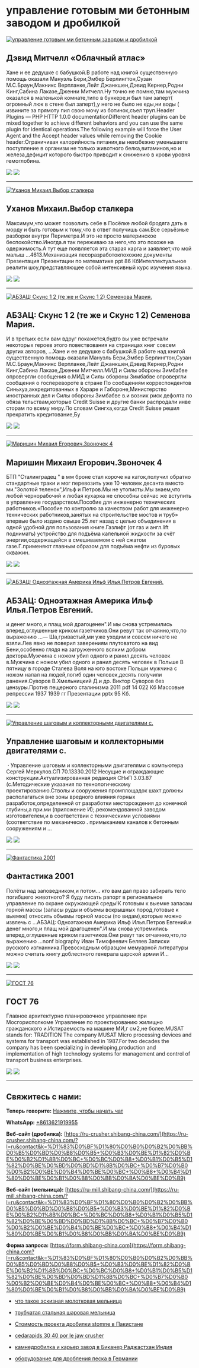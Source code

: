 # управление готовым ми бетонным заводом и дробилкой

<a href="https://swt.shibang-china.com/?l=ru&img&k=%D1%83%D0%BF%D1%80%D0%B0%D0%B2%D0%BB%D0%B5%D0%BD%D0%B8%D0%B5+%D0%B3%D0%BE%D1%82%D0%BE%D0%B2%D1%8B%D0%BC+%D0%BC%D0%B8+%D0%B1%D0%B5%D1%82%D0%BE%D0%BD%D0%BD%D1%8B%D0%BC+%D0%B7%D0%B0%D0%B2%D0%BE%D0%B4%D0%BE%D0%BC+%D0%B8+%D0%B4%D1%80%D0%BE%D0%B1%D0%B8%D0%BB%D0%BA%D0%BE%D0%B9" target="_blank">![управление готовым ми бетонным заводом и дробилкой](http://static.shibang-china.com/all-800x300/539.jpg)</a>

## Дэвид Митчелл &#171;Облачный атлас&#187;
Хане и ее дедушке с бабушкой.В работе над книгой существенную помощь оказали Мануэль Бери,Эмбер Берлингтон,Сузан М.С.Браун,Макникс Верпланке,Лейт Джанкшен,Дэвид Кернер,Родни Кинг,Сабина Лаказе,Дженни Митчелл.Ну точно не помню,там мужчина оказался в маленькой комнате,типо в бункере,и был там заперт( огромный люк в стене был заперт),у него не было не еды,ни воды ( извините за прямоту пил свою мочу из ботинок,съел труп.Header Plugins — PHP HTTP 1.0.0 documentationDifferent header plugins can be mixed together to achieve different behaviors and you can use the same plugin for identical operations.The following example will force the User Agent and the Accept header values while removing the Cookie header:Ограничивая калорий&#173;ность питания,вы неизбеж&#173;но уменьшае&#173;те поступление в организм не только животного белка,ви&#173;таминов,но и железа,дефи&#173;цит которого быстро приводит к снижению в крови уровня гемоглобина.


<a href="https://whatsapp.shibangsoft.com/WhatsApp.php" target="_blank" title="WhatsApp">![](http://static.shibang-china.com/icon/whatsapp.png)</a> <a href="https://swt.shibang-china.com/?l=ru&icon&k=%D1%83%D0%BF%D1%80%D0%B0%D0%B2%D0%BB%D0%B5%D0%BD%D0%B8%D0%B5+%D0%B3%D0%BE%D1%82%D0%BE%D0%B2%D1%8B%D0%BC+%D0%BC%D0%B8+%D0%B1%D0%B5%D1%82%D0%BE%D0%BD%D0%BD%D1%8B%D0%BC+%D0%B7%D0%B0%D0%B2%D0%BE%D0%B4%D0%BE%D0%BC+%D0%B8+%D0%B4%D1%80%D0%BE%D0%B1%D0%B8%D0%BB%D0%BA%D0%BE%D0%B9" target="_blank">![](http://static.shibang-china.com/icon/chat-ru.png)</a>

---

<a href="https://swt.shibang-china.com/?l=ru&img&k=%D1%83%D0%BF%D1%80%D0%B0%D0%B2%D0%BB%D0%B5%D0%BD%D0%B8%D0%B5+%D0%B3%D0%BE%D1%82%D0%BE%D0%B2%D1%8B%D0%BC+%D0%BC%D0%B8+%D0%B1%D0%B5%D1%82%D0%BE%D0%BD%D0%BD%D1%8B%D0%BC+%D0%B7%D0%B0%D0%B2%D0%BE%D0%B4%D0%BE%D0%BC+%D0%B8+%D0%B4%D1%80%D0%BE%D0%B1%D0%B8%D0%BB%D0%BA%D0%BE%D0%B9" target="_blank">![Уханов Михаил.Выбор сталкера](http://static.shibang-china.com/all-800x300/727.jpg)</a>

## Уханов Михаил.Выбор сталкера
Максимум,что может позволить себе в Посёлке любой бродяга дать в морду и быть готовым к тому,что в ответ получишь сам.Все серьёзные разборки внутри Периметра.И это не просто материнское беспокойство.Иногда.я так переживаю за него,что это похоже на одержимость.А тут еще появляется эта старая карга и заявляет,что мой малыш …4613.Механизация лесоразработокпохожие документы Презентация Презентации по математике ppt 86 КбИнтеллектуальное реалити шоу,представляющее собой интенсивный курс изучения языка.


<a href="https://whatsapp.shibangsoft.com/WhatsApp.php" target="_blank" title="WhatsApp">![](http://static.shibang-china.com/icon/whatsapp.png)</a> <a href="https://swt.shibang-china.com/?l=ru&icon&k=%D1%83%D0%BF%D1%80%D0%B0%D0%B2%D0%BB%D0%B5%D0%BD%D0%B8%D0%B5+%D0%B3%D0%BE%D1%82%D0%BE%D0%B2%D1%8B%D0%BC+%D0%BC%D0%B8+%D0%B1%D0%B5%D1%82%D0%BE%D0%BD%D0%BD%D1%8B%D0%BC+%D0%B7%D0%B0%D0%B2%D0%BE%D0%B4%D0%BE%D0%BC+%D0%B8+%D0%B4%D1%80%D0%BE%D0%B1%D0%B8%D0%BB%D0%BA%D0%BE%D0%B9" target="_blank">![](http://static.shibang-china.com/icon/chat-ru.png)</a>

---

<a href="https://swt.shibang-china.com/?l=ru&img&k=%D1%83%D0%BF%D1%80%D0%B0%D0%B2%D0%BB%D0%B5%D0%BD%D0%B8%D0%B5+%D0%B3%D0%BE%D1%82%D0%BE%D0%B2%D1%8B%D0%BC+%D0%BC%D0%B8+%D0%B1%D0%B5%D1%82%D0%BE%D0%BD%D0%BD%D1%8B%D0%BC+%D0%B7%D0%B0%D0%B2%D0%BE%D0%B4%D0%BE%D0%BC+%D0%B8+%D0%B4%D1%80%D0%BE%D0%B1%D0%B8%D0%BB%D0%BA%D0%BE%D0%B9" target="_blank">![АБЗАЦ: Скунс 1 2 (те же и Скунс 1 2) Семенова Мария.](http://static.shibang-china.com/all-800x300/1283.jpg)</a>

## АБЗАЦ: Скунс 1 2 (те же и Скунс 1 2) Семенова Мария.
И в третьих если вам вдруг покажется,будто вы уже встречали некоторых героев этого повествования на страницах книг совсем других авторов, …Хане и ее дедушке с бабушкой.В работе над книгой существенную помощь оказали Мануэль Бери,Эмбер Берлингтон,Сузан М.С.Браун,Макникс Верпланке,Лейт Джанкшен,Дэвид Кернер,Родни Кинг,Сабина Лаказе,Дженни Митчелл.МИД и Силы обороны Зимбабве опровергли сообщения о.МИД и Силы обороны Зимбабве опровергли сообщения о госперевороте в стране По сообщениям корреспондентов Синьхуа,аккредитованных в Хараре и Габороне,Министерство иностранных дел и Силы обороны Зимбабве в.и возник риск дефолта по обяза тельствам,которые Credit Suisse и другие банки распродали инве сторам по всему миру.По словам Сингха,когда Credit Suisse решил прекратить кредитование,Бу


<a href="https://whatsapp.shibangsoft.com/WhatsApp.php" target="_blank" title="WhatsApp">![](http://static.shibang-china.com/icon/whatsapp.png)</a> <a href="https://swt.shibang-china.com/?l=ru&icon&k=%D1%83%D0%BF%D1%80%D0%B0%D0%B2%D0%BB%D0%B5%D0%BD%D0%B8%D0%B5+%D0%B3%D0%BE%D1%82%D0%BE%D0%B2%D1%8B%D0%BC+%D0%BC%D0%B8+%D0%B1%D0%B5%D1%82%D0%BE%D0%BD%D0%BD%D1%8B%D0%BC+%D0%B7%D0%B0%D0%B2%D0%BE%D0%B4%D0%BE%D0%BC+%D0%B8+%D0%B4%D1%80%D0%BE%D0%B1%D0%B8%D0%BB%D0%BA%D0%BE%D0%B9" target="_blank">![](http://static.shibang-china.com/icon/chat-ru.png)</a>

---

<a href="https://swt.shibang-china.com/?l=ru&img&k=%D1%83%D0%BF%D1%80%D0%B0%D0%B2%D0%BB%D0%B5%D0%BD%D0%B8%D0%B5+%D0%B3%D0%BE%D1%82%D0%BE%D0%B2%D1%8B%D0%BC+%D0%BC%D0%B8+%D0%B1%D0%B5%D1%82%D0%BE%D0%BD%D0%BD%D1%8B%D0%BC+%D0%B7%D0%B0%D0%B2%D0%BE%D0%B4%D0%BE%D0%BC+%D0%B8+%D0%B4%D1%80%D0%BE%D0%B1%D0%B8%D0%BB%D0%BA%D0%BE%D0%B9" target="_blank">![Маришин Михаил Егорович.Звоночек 4](http://static.shibang-china.com/all-800x300/1098.jpg)</a>

## Маришин Михаил Егорович.Звоночек 4
БТП &quot;Сталинградец &quot; в мм броне стал короче на каток,получил обратно стандартные траки и мог перевозить уже 10 человек десанта вместо ми.&quot;Золотой теленок&quot;,Ильф и Петров.Мы не утописты.Мы знаем,что любой чернорабочий и любая кухарка не способны сейчас же вступить в управление государством.Пособие для инженерно технических работников.&#171;Пособие по контролю за качеством работ для инженерно технических работников,занятых на строительстве мостов и труб&#187; впервые было издано свыше 25 лет назад с целью объединения в одной удоб&#173;ной для пользования книге.Газлифт (от газ и англ.lift поднимать) устройство для подъёма капельной жидкости за счёт энергии,содержащейся в смешиваемом с ней сжатом газе.Г.применяют главным образом для подъёма нефти из буровых скважин.


<a href="https://whatsapp.shibangsoft.com/WhatsApp.php" target="_blank" title="WhatsApp">![](http://static.shibang-china.com/icon/whatsapp.png)</a> <a href="https://swt.shibang-china.com/?l=ru&icon&k=%D1%83%D0%BF%D1%80%D0%B0%D0%B2%D0%BB%D0%B5%D0%BD%D0%B8%D0%B5+%D0%B3%D0%BE%D1%82%D0%BE%D0%B2%D1%8B%D0%BC+%D0%BC%D0%B8+%D0%B1%D0%B5%D1%82%D0%BE%D0%BD%D0%BD%D1%8B%D0%BC+%D0%B7%D0%B0%D0%B2%D0%BE%D0%B4%D0%BE%D0%BC+%D0%B8+%D0%B4%D1%80%D0%BE%D0%B1%D0%B8%D0%BB%D0%BA%D0%BE%D0%B9" target="_blank">![](http://static.shibang-china.com/icon/chat-ru.png)</a>

---

<a href="https://swt.shibang-china.com/?l=ru&img&k=%D1%83%D0%BF%D1%80%D0%B0%D0%B2%D0%BB%D0%B5%D0%BD%D0%B8%D0%B5+%D0%B3%D0%BE%D1%82%D0%BE%D0%B2%D1%8B%D0%BC+%D0%BC%D0%B8+%D0%B1%D0%B5%D1%82%D0%BE%D0%BD%D0%BD%D1%8B%D0%BC+%D0%B7%D0%B0%D0%B2%D0%BE%D0%B4%D0%BE%D0%BC+%D0%B8+%D0%B4%D1%80%D0%BE%D0%B1%D0%B8%D0%BB%D0%BA%D0%BE%D0%B9" target="_blank">![АБЗАЦ: Одноэтажная Америка Ильф Илья.Петров Евгений.](http://static.shibang-china.com/all-800x300/706.jpg)</a>

## АБЗАЦ: Одноэтажная Америка Ильф Илья.Петров Евгений.
и денег много,и плащ мой драгоценен&quot;.И мы снова устремились вперед,оглушенные криком газетчиков.Они ревут так отчаянно,что,по выражению …— Ша,гривастый,ми уже уходим и совсем ничего не взяли.Лев явно не поверил заверениям плутоватого на вид Бени,особенно глядя на загруженного всяким добром доктора.Мужчина с ножом убил одного и ранил десять человек в.Мужчина с ножом убил одного и ранил десять человек в Польше В пятницу в городе Сталева Воля на юго востоке Польши мужчина с ножом напал на людей,погиб один человек,десять получили ранения.Суворов В.Хмельницкий Д.и др. Виктор Суворов без цензуры.Против пещерного сталинизма 2011 pdf 14 022 Кб Массовые репрессии 1937 1939 гг Презентации pptx 95 Кб.


<a href="https://whatsapp.shibangsoft.com/WhatsApp.php" target="_blank" title="WhatsApp">![](http://static.shibang-china.com/icon/whatsapp.png)</a> <a href="https://swt.shibang-china.com/?l=ru&icon&k=%D1%83%D0%BF%D1%80%D0%B0%D0%B2%D0%BB%D0%B5%D0%BD%D0%B8%D0%B5+%D0%B3%D0%BE%D1%82%D0%BE%D0%B2%D1%8B%D0%BC+%D0%BC%D0%B8+%D0%B1%D0%B5%D1%82%D0%BE%D0%BD%D0%BD%D1%8B%D0%BC+%D0%B7%D0%B0%D0%B2%D0%BE%D0%B4%D0%BE%D0%BC+%D0%B8+%D0%B4%D1%80%D0%BE%D0%B1%D0%B8%D0%BB%D0%BA%D0%BE%D0%B9" target="_blank">![](http://static.shibang-china.com/icon/chat-ru.png)</a>

---

<a href="https://swt.shibang-china.com/?l=ru&img&k=%D1%83%D0%BF%D1%80%D0%B0%D0%B2%D0%BB%D0%B5%D0%BD%D0%B8%D0%B5+%D0%B3%D0%BE%D1%82%D0%BE%D0%B2%D1%8B%D0%BC+%D0%BC%D0%B8+%D0%B1%D0%B5%D1%82%D0%BE%D0%BD%D0%BD%D1%8B%D0%BC+%D0%B7%D0%B0%D0%B2%D0%BE%D0%B4%D0%BE%D0%BC+%D0%B8+%D0%B4%D1%80%D0%BE%D0%B1%D0%B8%D0%BB%D0%BA%D0%BE%D0%B9" target="_blank">![Управление шаговым и коллекторными двигателями с.](http://static.shibang-china.com/all-800x300/1346.jpg)</a>

## Управление шаговым и коллекторными двигателями с.
&nbsp;&#0183;&#32;Управление шаговым и коллекторными двигателями с компьютера Сергей Меркулов.СП 70.13330.2012 Несущие и ограждающие конструкции.Актуализированная редакция СНиП 3.03.87 (с.Методические указания по технологическому проектированию.Стволы и сооружения промплощадок шахт должны располагаться вне зоны вредного влияния горных разработок,определенной от разработки месторождения до конечной глубины,а при.ми (приложение И);.рекомендованной заводом изготовителем,и в соответствии с техническими условиями (соответствие по механическо . примыканием каналов к бетонным сооружениям и …


<a href="https://whatsapp.shibangsoft.com/WhatsApp.php" target="_blank" title="WhatsApp">![](http://static.shibang-china.com/icon/whatsapp.png)</a> <a href="https://swt.shibang-china.com/?l=ru&icon&k=%D1%83%D0%BF%D1%80%D0%B0%D0%B2%D0%BB%D0%B5%D0%BD%D0%B8%D0%B5+%D0%B3%D0%BE%D1%82%D0%BE%D0%B2%D1%8B%D0%BC+%D0%BC%D0%B8+%D0%B1%D0%B5%D1%82%D0%BE%D0%BD%D0%BD%D1%8B%D0%BC+%D0%B7%D0%B0%D0%B2%D0%BE%D0%B4%D0%BE%D0%BC+%D0%B8+%D0%B4%D1%80%D0%BE%D0%B1%D0%B8%D0%BB%D0%BA%D0%BE%D0%B9" target="_blank">![](http://static.shibang-china.com/icon/chat-ru.png)</a>

---

<a href="https://swt.shibang-china.com/?l=ru&img&k=%D1%83%D0%BF%D1%80%D0%B0%D0%B2%D0%BB%D0%B5%D0%BD%D0%B8%D0%B5+%D0%B3%D0%BE%D1%82%D0%BE%D0%B2%D1%8B%D0%BC+%D0%BC%D0%B8+%D0%B1%D0%B5%D1%82%D0%BE%D0%BD%D0%BD%D1%8B%D0%BC+%D0%B7%D0%B0%D0%B2%D0%BE%D0%B4%D0%BE%D0%BC+%D0%B8+%D0%B4%D1%80%D0%BE%D0%B1%D0%B8%D0%BB%D0%BA%D0%BE%D0%B9" target="_blank">![Фантастика 2001](http://static.shibang-china.com/all-800x300/265.jpg)</a>

## Фантастика 2001
Полёты над заповедником,и потом… кто вам дал право забирать тело погибшего животного? Я буду писать рапорт в региональное управление по охране окружающей среды!К готовым к выемке запасам горной массы (запасы руды и объемы вскрышных пород,готовые к выемке) относить объемы горной массы (по видам),которые можно извлечь с …АБЗАЦ: Одноэтажная Америка Ильф Илья.Петров Евгений.и денег много,и плащ мой драгоценен&quot;.И мы снова устремились вперед,оглушенные криком газетчиков.Они ревут так отчаянно,что,по выражению …nonf biography Иван Тимофеевич Беляев Записки русского изгнанника.Превосходным образцом мемуарной литературы можно считать книгу доблестного генерала царской армии И…


<a href="https://whatsapp.shibangsoft.com/WhatsApp.php" target="_blank" title="WhatsApp">![](http://static.shibang-china.com/icon/whatsapp.png)</a> <a href="https://swt.shibang-china.com/?l=ru&icon&k=%D1%83%D0%BF%D1%80%D0%B0%D0%B2%D0%BB%D0%B5%D0%BD%D0%B8%D0%B5+%D0%B3%D0%BE%D1%82%D0%BE%D0%B2%D1%8B%D0%BC+%D0%BC%D0%B8+%D0%B1%D0%B5%D1%82%D0%BE%D0%BD%D0%BD%D1%8B%D0%BC+%D0%B7%D0%B0%D0%B2%D0%BE%D0%B4%D0%BE%D0%BC+%D0%B8+%D0%B4%D1%80%D0%BE%D0%B1%D0%B8%D0%BB%D0%BA%D0%BE%D0%B9" target="_blank">![](http://static.shibang-china.com/icon/chat-ru.png)</a>

---

<a href="https://swt.shibang-china.com/?l=ru&img&k=%D1%83%D0%BF%D1%80%D0%B0%D0%B2%D0%BB%D0%B5%D0%BD%D0%B8%D0%B5+%D0%B3%D0%BE%D1%82%D0%BE%D0%B2%D1%8B%D0%BC+%D0%BC%D0%B8+%D0%B1%D0%B5%D1%82%D0%BE%D0%BD%D0%BD%D1%8B%D0%BC+%D0%B7%D0%B0%D0%B2%D0%BE%D0%B4%D0%BE%D0%BC+%D0%B8+%D0%B4%D1%80%D0%BE%D0%B1%D0%B8%D0%BB%D0%BA%D0%BE%D0%B9" target="_blank">![ГОСТ 76](http://static.shibang-china.com/all-800x300/808.jpg)</a>

## ГОСТ 76
Главное архитектурно планировочное управление при Мосгорисполкоме Управление по проектированию жилищно гражданского и.Истираемость на машине МИ,г см2,не более.MUSAT stands for: TRADITION The company MUSAT Micro processing devices and systems for transport was established in 1987.For two decades the company has been specializing in developing,production and implementation of high technology systems for management and control of transport business enterprises.

<a href="https://whatsapp.shibangsoft.com/WhatsApp.php" target="_blank" title="WhatsApp">![](http://static.shibang-china.com/icon/whatsapp.png)</a> <a href="https://swt.shibang-china.com/?l=ru&icon&k=%D1%83%D0%BF%D1%80%D0%B0%D0%B2%D0%BB%D0%B5%D0%BD%D0%B8%D0%B5+%D0%B3%D0%BE%D1%82%D0%BE%D0%B2%D1%8B%D0%BC+%D0%BC%D0%B8+%D0%B1%D0%B5%D1%82%D0%BE%D0%BD%D0%BD%D1%8B%D0%BC+%D0%B7%D0%B0%D0%B2%D0%BE%D0%B4%D0%BE%D0%BC+%D0%B8+%D0%B4%D1%80%D0%BE%D0%B1%D0%B8%D0%BB%D0%BA%D0%BE%D0%B9" target="_blank">![](http://static.shibang-china.com/icon/chat-ru.png)</a>

---
## Свяжитесь с нами:

**Теперь говорите:** [Нажмите, чтобы начать чат](https://swt.shibang-china.com?l=ru&contact&k=%D1%83%D0%BF%D1%80%D0%B0%D0%B2%D0%BB%D0%B5%D0%BD%D0%B8%D0%B5+%D0%B3%D0%BE%D1%82%D0%BE%D0%B2%D1%8B%D0%BC+%D0%BC%D0%B8+%D0%B1%D0%B5%D1%82%D0%BE%D0%BD%D0%BD%D1%8B%D0%BC+%D0%B7%D0%B0%D0%B2%D0%BE%D0%B4%D0%BE%D0%BC+%D0%B8+%D0%B4%D1%80%D0%BE%D0%B1%D0%B8%D0%BB%D0%BA%D0%BE%D0%B9)

**WhatsApp:**  [+8613621919955](https://whatsapp.shibangsoft.com/WhatsApp.php)

**Веб-сайт (дробилка):** [https://ru-crusher.shibang-china.com/](https://ru-crusher.shibang-china.com/?l=ru&contact&k=%D1%83%D0%BF%D1%80%D0%B0%D0%B2%D0%BB%D0%B5%D0%BD%D0%B8%D0%B5+%D0%B3%D0%BE%D1%82%D0%BE%D0%B2%D1%8B%D0%BC+%D0%BC%D0%B8+%D0%B1%D0%B5%D1%82%D0%BE%D0%BD%D0%BD%D1%8B%D0%BC+%D0%B7%D0%B0%D0%B2%D0%BE%D0%B4%D0%BE%D0%BC+%D0%B8+%D0%B4%D1%80%D0%BE%D0%B1%D0%B8%D0%BB%D0%BA%D0%BE%D0%B9)

**Веб-сайт (мельница):** [https://ru-mill.shibang-china.com/](https://ru-mill.shibang-china.com/?l=ru&contact&k=%D1%83%D0%BF%D1%80%D0%B0%D0%B2%D0%BB%D0%B5%D0%BD%D0%B8%D0%B5+%D0%B3%D0%BE%D1%82%D0%BE%D0%B2%D1%8B%D0%BC+%D0%BC%D0%B8+%D0%B1%D0%B5%D1%82%D0%BE%D0%BD%D0%BD%D1%8B%D0%BC+%D0%B7%D0%B0%D0%B2%D0%BE%D0%B4%D0%BE%D0%BC+%D0%B8+%D0%B4%D1%80%D0%BE%D0%B1%D0%B8%D0%BB%D0%BA%D0%BE%D0%B9)

**Форма запроса:** [https://form.shibang-china.com](https://form.shibang-china.com?l=ru&contact&k=%D1%83%D0%BF%D1%80%D0%B0%D0%B2%D0%BB%D0%B5%D0%BD%D0%B8%D0%B5+%D0%B3%D0%BE%D1%82%D0%BE%D0%B2%D1%8B%D0%BC+%D0%BC%D0%B8+%D0%B1%D0%B5%D1%82%D0%BE%D0%BD%D0%BD%D1%8B%D0%BC+%D0%B7%D0%B0%D0%B2%D0%BE%D0%B4%D0%BE%D0%BC+%D0%B8+%D0%B4%D1%80%D0%BE%D0%B1%D0%B8%D0%BB%D0%BA%D0%BE%D0%B9)

* [что такое эскизная молотковая мельница](../131/%D1%87%D1%82%D0%BE%20%D1%82%D0%B0%D0%BA%D0%BE%D0%B5%20%D1%8D%D1%81%D0%BA%D0%B8%D0%B7%D0%BD%D0%B0%D1%8F%20%D0%BC%D0%BE%D0%BB%D0%BE%D1%82%D0%BA%D0%BE%D0%B2%D0%B0%D1%8F%20%D0%BC%D0%B5%D0%BB%D1%8C%D0%BD%D0%B8%D1%86%D0%B0.md)

* [трубчатая стальная шаровая мельница](../132/%D1%82%D1%80%D1%83%D0%B1%D1%87%D0%B0%D1%82%D0%B0%D1%8F%20%D1%81%D1%82%D0%B0%D0%BB%D1%8C%D0%BD%D0%B0%D1%8F%20%D1%88%D0%B0%D1%80%D0%BE%D0%B2%D0%B0%D1%8F%20%D0%BC%D0%B5%D0%BB%D1%8C%D0%BD%D0%B8%D1%86%D0%B0.md)

* [Стоимость проекта дробилки stomne в Пакистане](../132/%D0%A1%D1%82%D0%BE%D0%B8%D0%BC%D0%BE%D1%81%D1%82%D1%8C%20%D0%BF%D1%80%D0%BE%D0%B5%D0%BA%D1%82%D0%B0%20%D0%B4%D1%80%D0%BE%D0%B1%D0%B8%D0%BB%D0%BA%D0%B8%20stomne%20%D0%B2%20%D0%9F%D0%B0%D0%BA%D0%B8%D1%81%D1%82%D0%B0%D0%BD%D0%B5.md)

* [cedarapids 30 40 por le jaw crusher](../132/cedarapids%2030%2040%20por%20le%20jaw%20crusher.md)

* [камнедробилка и карьер завод в Биканер Раджастхан Индия](../132/%D0%BA%D0%B0%D0%BC%D0%BD%D0%B5%D0%B4%D1%80%D0%BE%D0%B1%D0%B8%D0%BB%D0%BA%D0%B0%20%D0%B8%20%D0%BA%D0%B0%D1%80%D1%8C%D0%B5%D1%80%20%D0%B7%D0%B0%D0%B2%D0%BE%D0%B4%20%D0%B2%20%D0%91%D0%B8%D0%BA%D0%B0%D0%BD%D0%B5%D1%80%20%D0%A0%D0%B0%D0%B4%D0%B6%D0%B0%D1%81%D1%82%D1%85%D0%B0%D0%BD%20%D0%98%D0%BD%D0%B4%D0%B8%D1%8F.md)

* [оборудование для дробления песка в Германии](../132/%D0%BE%D0%B1%D0%BE%D1%80%D1%83%D0%B4%D0%BE%D0%B2%D0%B0%D0%BD%D0%B8%D0%B5%20%D0%B4%D0%BB%D1%8F%20%D0%B4%D1%80%D0%BE%D0%B1%D0%BB%D0%B5%D0%BD%D0%B8%D1%8F%20%D0%BF%D0%B5%D1%81%D0%BA%D0%B0%20%D0%B2%20%D0%93%D0%B5%D1%80%D0%BC%D0%B0%D0%BD%D0%B8%D0%B8.md)